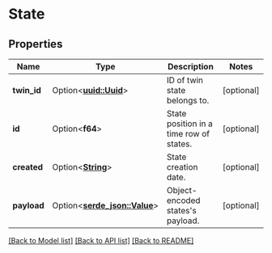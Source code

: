 # State

## Properties

Name | Type | Description | Notes
------------ | ------------- | ------------- | -------------
**twin_id** | Option<[**uuid::Uuid**](uuid::Uuid.md)> | ID of twin state belongs to. | [optional]
**id** | Option<**f64**> | State position in a time row of states. | [optional]
**created** | Option<[**String**](string.md)> | State creation date. | [optional]
**payload** | Option<[**serde_json::Value**](.md)> | Object-encoded states's payload. | [optional]

[[Back to Model list]](../README.md#documentation-for-models) [[Back to API list]](../README.md#documentation-for-api-endpoints) [[Back to README]](../README.md)



